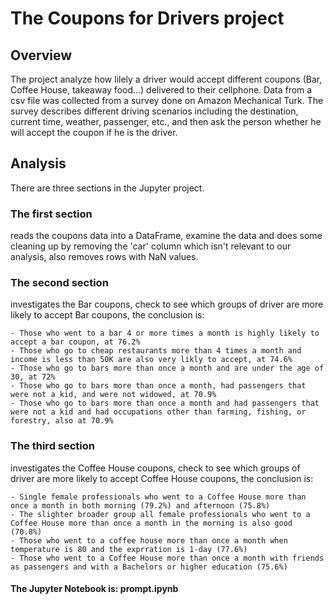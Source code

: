 # The Coupons for Drivers project
## Overview
The project analyze how lilely a driver would accept different coupons (Bar, Coffee House, takeaway food...) delivered to their cellphone. Data from a csv file was collected from a survey done on Amazon Mechanical Turk. The survey describes different driving scenarios including the destination, current time, weather, passenger, etc., and then ask the person whether he will accept the coupon if he is the driver.

## Analysis
There are three sections in the Jupyter project.

### The first section
reads the coupons data into a DataFrame, examine the data and does some cleaning up by removing the 'car' column which isn't relevant to our analysis, also removes rows with NaN values.

### The second section
investigates the Bar coupons, check to see which groups of driver are more likely to accept Bar coupons, the conclusion is:

    - Those who went to a bar 4 or more times a month is highly likely to accept a bar coupon, at 76.2%
    - Those who go to cheap restaurants more than 4 times a month and income is less than 50K are also very likly to accept, at 74.6%
    - Those who go to bars more than once a month and are under the age of 30, at 72%
    - Those who go to bars more than once a month, had passengers that were not a kid, and were not widowed, at 70.9%
    - Those who go to bars more than once a month and had passengers that were not a kid and had occupations other than farming, fishing, or forestry, also at 70.9%

### The third section
investigates the Coffee House coupons, check to see which groups of driver are more likely to accept Coffee House coupons, the conclusion is:

    - Single female professionals who went to a Coffee House more than once a month in both morning (79.2%) and afternoon (75.8%)
    - The slighter broader group all female professionals who went to a Coffee House more than once a month in the morning is also good (70.8%)
    - Those who went to a coffee house more than once a month when temperature is 80 and the exprration is 1-day (77.6%)
    - Those who went to a Coffee House more than once a month with friends as passengers and with a Bachelors or higher education (75.6%)
    

#### The Jupyter Notebook is: prompt.ipynb
